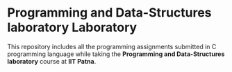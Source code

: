 # Programming and Data-Structures laboratory Laboratory  
This repository includes all the programming assignments submitted in C programming language while taking the **Programming and Data-Structures laboratory** course at **IIT Patna**.
